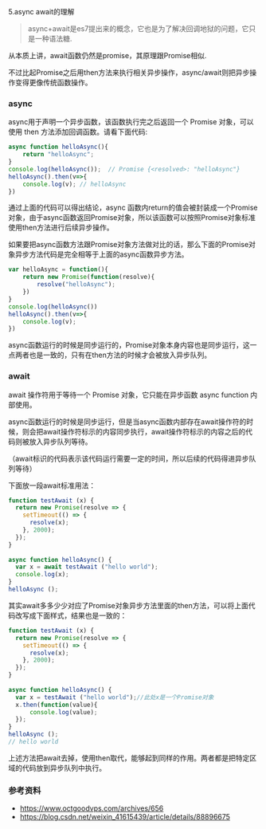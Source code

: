 5.async await的理解

>async+await是es7提出来的概念，它也是为了解决回调地狱的问题，它只是一种语法糖.

从本质上讲，await函数仍然是promise，其原理跟Promise相似.

不过比起Promise之后用then方法来执行相关异步操作，async/await则把异步操作变得更像传统函数操作。

### async
async用于声明一个异步函数，该函数执行完之后返回一个 Promise 对象，可以使用 then 方法添加回调函数。请看下面代码:
```js
async function helloAsync(){
    return "helloAsync";
}
console.log(helloAsync());  // Promise {<resolved>: "helloAsync"}
helloAsync().then(v=>{
    console.log(v); // helloAsync
})
```
通过上面的代码可以得出结论，async 函数内return的值会被封装成一个Promise对象，由于async函数返回Promise对象，所以该函数可以按照Promise对象标准使用then方法进行后续异步操作。

如果要把async函数方法跟Promise对象方法做对比的话，那么下面的Promise对象异步方法代码是完全相等于上面的async函数异步方法。
```js
var helloAsync = function(){
    return new Promise(function(resolve){
        resolve("helloAsync");
    })
}
console.log(helloAsync())  
helloAsync().then(v=>{
    console.log(v);         
})
```
async函数运行的时候是同步运行的，Promise对象本身内容也是同步运行，这一点两者也是一致的，只有在then方法的时候才会被放入异步队列。

### await
await 操作符用于等待一个 Promise 对象，它只能在异步函数 async function 内部使用。

async函数运行的时候是同步运行，但是当async函数内部存在await操作符的时候，则会把await操作符标示的内容同步执行，await操作符标示的内容之后的代码则被放入异步队列等待。

（await标识的代码表示该代码运行需要一定的时间，所以后续的代码得进异步队列等待）

下面放一段await标准用法：
```js
function testAwait (x) {
  return new Promise(resolve => {
    setTimeout(() => {
      resolve(x);
    }, 2000);
  });
}
 
async function helloAsync() {
  var x = await testAwait ("hello world");
  console.log(x); 
}
helloAsync ();
```
其实await多多少少对应了Promise对象异步方法里面的then方法，可以将上面代码改写成下面样式，结果也是一致的：
```js
function testAwait (x) {
  return new Promise(resolve => {
    setTimeout(() => {
      resolve(x);
    }, 2000);
  });
}
 
async function helloAsync() {
  var x = testAwait ("hello world");//此处x是一个Promise对象
  x.then(function(value){
      console.log(value); 
  });
}
helloAsync ();
// hello world
```
上述方法把await去掉，使用then取代，能够起到同样的作用。两者都是把特定区域的代码放到异步队列中执行。

### 参考资料
* https://www.octgoodvps.com/archives/656
* https://blog.csdn.net/weixin_41615439/article/details/88896675    